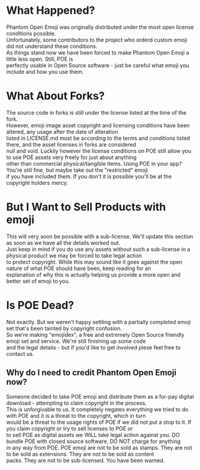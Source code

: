 What Happened?
==============
Phantom Open Emoji was originally distributed under the most open license conditions possible.  
Unfortunately, some contributors to the project who orderd custom emoji did not understand these conditions.  
As things stand now we have been forced to make Phantom Open Emoji a little less open. Still, POE is  
perfectly usable in Open Source software - just be careful what emoji you include and how you use them.  
  
What About Forks?
=================
The source code in forks is still under the license listed at the time of the fork.  
However, emoji image asset copyright and licensing conditions have been altered, any usage after the date of alteration  
listed in LICENSE.md must be according to the terms and conditions listed there, and the asset licenses in forks are considered  
null and void. Luckily however the license conditions on POE still allow you to use POE assets very freely for just about anything  
other than commercial physical/tangible items. Using POE in your app? You're still fine, but maybe take out the "restricted" emoji  
if you have included them. If you don't it is possible you'll be at the copyright holders mercy.  

But I Want to Sell Products with emoji
======================================
This will very soon be possible with a sub-license. We'll update this section as soon as we have all the details worked out.  
Just keep in mind if you do use any assets without such a sub-license in a physical product we may be forced to take legal action  
to protect copyright. While this may sound like it goes against the open nature of what POE should have been, keep reading for an  
explanation of why this is actually helping us provide a more open and better set of emoji to you.

Is POE Dead?
============
Not exactly. But we weren't happy settling with a partially completed emoji set that's been tainted by copyright confusion.  
So we're making "emojidex", a free and extremely Open Source friendly emoji set and service. We're still finishing up some code  
and the legal details - but if you'd like to get involved plese feel free to contact us.

Why do I need to credit Phantom Open Emoji now?
-----------------------------------------------
Someone decided to take POE emoji and distribute them as a for-pay digital download - attempting to claim copyright in the process.  
This is unforgivable to us. It completely negates everything we tried to do with POE and it is a threat to the copyright, which in turn  
would be a threat to the usage rights of POE if we did not put a stop to it. If you claim copyright or try to sell licenses to POE or  
to sell POE as digital assets we WILL take legal action against you. DO bundle POE with closed source software, DO NOT charge for anything  
in any way from POE. POE emoji are not to be sold as stamps. They are not to be sold as extensions. They are not to be sold as content  
packs. They are not to be sub-licensed. You have been warned.
